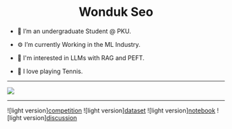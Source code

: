 <h1 align="center">Wonduk Seo</h1>

- 🦆 I’m an undergraduate Student @ PKU.

- ⚙️ I’m currently Working in the ML Industry.

- 🧐 I'm interested in LLMs with RAG and PEFT.

- 🏸 I love playing Tennis.
---
![](https://komarev.com/ghpvc/?username=MarsSeo)

---
![light version][competition](https://road-to-kaggle-grandmaster.vercel.app/api/badges/wonduk/competition)
![light version][dataset](https://road-to-kaggle-grandmaster.vercel.app/api/badges/wonduk/dataset)
![light version][notebook](https://road-to-kaggle-grandmaster.vercel.app/api/badges/wonduk/notebook)
![light version][discussion](https://road-to-kaggle-grandmaster.vercel.app/api/badges/wonduk/discussion)
